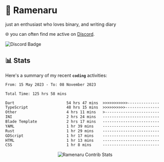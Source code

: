 # 🍜 Ramenaru
just an enthusiast who loves binary, and writing diary

🌐 you can often find me active on [Discord](https://discordapp.com/users/503291004200157185).

![Discord Badge](https://dcbadge.vercel.app/api/shield/503291004200157185)

## 📊 Stats

Here's a summary of my recent **`coding`** activities:

<!--START_SECTION:waka-->

```txt
From: 15 May 2023 - To: 08 November 2023

Total Time: 125 hrs 58 mins

Dart                       54 hrs 47 mins  >>>>>>>>>>>--------------   43.49 %
TypeScript                 48 hrs 15 mins  >>>>>>>>>>---------------   38.30 %
Other                      4 hrs 11 mins   >------------------------   03.32 %
INI                        2 hrs 24 mins   -------------------------   01.92 %
Blade Template             2 hrs 17 mins   -------------------------   01.82 %
YAML                       1 hr 39 mins    -------------------------   01.32 %
Rust                       1 hr 29 mins    -------------------------   01.19 %
GDScript                   1 hr 17 mins    -------------------------   01.02 %
HTML                       1 hr 13 mins    -------------------------   00.98 %
CSS                        1 hr 8 mins     -------------------------   00.90 %
```

<!--END_SECTION:waka-->

<div style="text-align: center;">
   <img align="center" src="https://github-readme-streak-stats.herokuapp.com/?user=Ramenaru&theme=dark&card_width=520" alt="Ramenaru Contrib Stats" />
</div>



